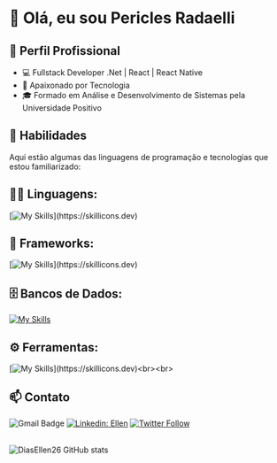 
# 👋 Olá, eu sou Pericles Radaelli

## 💼 Perfil Profissional

- 💻 Fullstack Developer .Net | React | React Native
- 🌱 Apaixonado por Tecnologia
- 🎓 Formado em Análise e Desenvolvimento de Sistemas pela Universidade Positivo

## 🚀 Habilidades

Aqui estão algumas das linguagens de programação e tecnologias que estou familiarizado:

## 👨‍💻 Linguagens: 
[![My Skills](https://skillicons.dev/icons?i=cs,javascript,ts,)](https://skillicons.dev)

## 🧰 Frameworks: 
[![My Skills](https://skillicons.dev/icons?i=dotnet,react,nextjs,)](https://skillicons.dev)

## 🗄️ Bancos de Dados: 
[![My Skills](https://skillicons.dev/icons?i=mysql,postgres)](https://skillicons.dev)
## ⚙️ Ferramentas:
[![My Skills](https://skillicons.dev/icons?i=visualstudio,vscode,git,github,windows,yarn,docker,azure,)](https://skillicons.dev)<br><br>

## 📫 Contato

![Gmail Badge](https://img.shields.io/badge/-{SeuEmail}-006bed?style=flat-square&logo=Gmail&logoColor=white&link=mailto:{SeuEmail})
[![Linkedin: Ellen](https://img.shields.io/badge/-ellendias-blue?style=flat-square&logo=Linkedin&logoColor=white&link=https://www.linkedin.com/in/devellenias/)](https://www.linkedin.com/in/devellendias/)
[![Twitter Follow](https://img.shields.io/twitter/follow/SeuUsuario?style=social)]({Link}) <br><br>

![DiasEllen26 GitHub stats](https://github-readme-stats.vercel.app/api?username=DiasEllen26&show_icons=true&theme=dark) <br><br>
